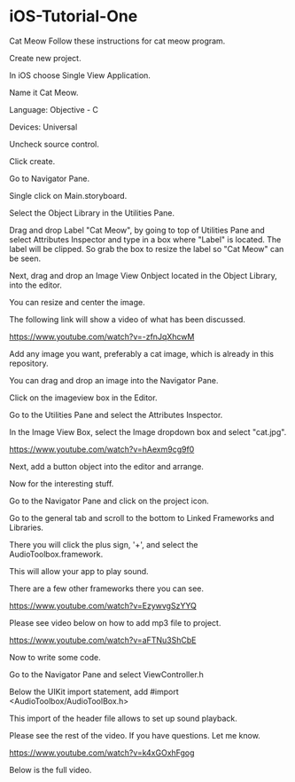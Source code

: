 # iOS-Tutorial-One
Cat Meow
Follow these instructions for cat meow program.

Create new  project.

In iOS choose Single View Application.

Name it Cat Meow.

Language: Objective - C

Devices: Universal

Uncheck source control.

Click create.

Go to Navigator Pane.

Single click on Main.storyboard.

Select the Object Library in the Utilities Pane.

Drag and drop Label "Cat Meow", by going to top of Utilities Pane and select Attributes Inspector and type in a box where "Label" is located.
The label will be clipped.  So grab the box to resize the label so "Cat Meow" can be seen.

Next, drag and drop an Image View Onbject located in the Object Library, into the editor.

You can resize and center the image.

The following link will show a video of what has been discussed.

https://www.youtube.com/watch?v=-zfnJqXhcwM

Add any image you want, preferably a cat image, which is already in this repository.

You can drag and drop an image into the Navigator Pane.

Click on the imageview box in the Editor.

Go to the Utilities Pane and select the Attributes Inspector.

In the Image View Box, select the Image dropdown box and select "cat.jpg".

https://www.youtube.com/watch?v=hAexm9cg9f0

Next, add a button object into the editor and arrange.

Now for the interesting stuff.

Go to the Navigator Pane and click on the project icon.

Go to the general tab and scroll to the bottom to Linked Frameworks and Libraries.

There you will click the plus sign, '+', and select the AudioToolbox.framework.

This will allow your app to play sound.

There are a few other frameworks there you can see.

https://www.youtube.com/watch?v=EzywvgSzYYQ

Please see video below on how to add mp3 file to project.

https://www.youtube.com/watch?v=aFTNu3ShCbE

Now to write some code.

Go to the Navigator Pane and select ViewController.h

Below the UIKit import statement, add #import <AudioToolbox/AudioToolBox.h>

This import of the header file allows to set up sound playback.

Please see the rest of the video.  If you have questions.  Let me know.

https://www.youtube.com/watch?v=k4xGOxhFgog

Below is the full video.



